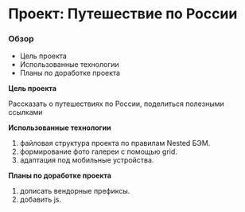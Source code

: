 # Проект: Путешествие по России

### Обзор
* Цель проекта
* Использованные технологии
* Планы по доработке проекта

**Цель проекта**

Рассказать о путешествиях по России, поделиться полезными ссылками

**Использованные технологии**

1. файловая структура проекта по правилам Nested БЭМ.
2. формирование фото галереи с помощью grid.
3. адаптация под мобильные устройства. 

**Планы по доработке проекта**

1. дописать вендорные префиксы.
2. добавить js.
